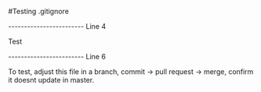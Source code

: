 #Testing .gitignore


------------------------ Line 4

Test

------------------------ Line 6

To test, adjust this file in a branch, commit -> pull request -> merge, confirm it doesnt update in master.
